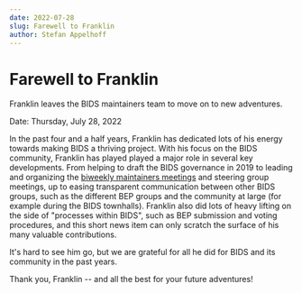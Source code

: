```yaml
---
date: 2022-07-28
slug: Farewell to Franklin
author: Stefan Appelhoff
---
```


# Farewell to Franklin

Franklin leaves the BIDS maintainers team to move on to new adventures.

Date: Thursday, July 28, 2022

<!--more-->

In the past four and a half years, Franklin has dedicated lots of his energy towards making BIDS a thriving project.
With his focus on the BIDS community, Franklin has played played a major role in several key developments.
From helping to draft the BIDS governance in 2019 to leading and organizing the
[biweekly maintainers meetings](https://github.com/bids-standard/bids-specification/wiki/BIDS-Maintainers-Documents#bids-maintainers-meeting-notes)
and steering group meetings, up to easing transparent communication between other BIDS groups,
such as the different BEP groups and the community at large (for example during the BIDS townhalls).
Franklin also did lots of heavy lifting on the side of "processes within BIDS", such as BEP submission and
voting procedures, and this short news item can only scratch the surface of his many valuable contributions.

It's hard to see him go, but we are grateful for all he did for BIDS and its community in the past years.

Thank you, Franklin -- and all the best for your future adventures!
